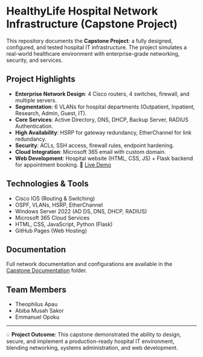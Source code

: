 # HealthyLife Hospital Network Infrastructure (Capstone Project)

This repository documents the **Capstone Project**: a fully designed, configured, and tested hospital IT infrastructure.
The project simulates a real-world healthcare environment with enterprise-grade networking, security, and services.

## Project Highlights
- **Enterprise Network Design**: 4 Cisco routers, 4 switches, firewall, and multiple servers.
- **Segmentation**: 6 VLANs for hospital departments (Outpatient, Inpatient, Research, Admin, Guest, IT).
- **Core Services**: Active Directory, DNS, DHCP, Backup Server, RADIUS Authentication.
- **High Availability**: HSRP for gateway redundancy, EtherChannel for link redundancy.
- **Security**: ACLs, SSH access, firewall rules, endpoint hardening.
- **Cloud Integration**: Microsoft 365 email with custom domain.
- **Web Development**: Hospital website (HTML, CSS, JS) + Flask backend for appointment booking.
🔗 [Live Demo](https://walidasakor.github.io/Capstone/)

## Technologies & Tools
- Cisco IOS (Routing & Switching)
- OSPF, VLANs, HSRP, EtherChannel
- Windows Server 2022 (AD DS, DNS, DHCP, RADIUS)
- Microsoft 365 Cloud Services
- HTML, CSS, JavaScript, Python (Flask)
- GitHub Pages (Web Hosting)

## Documentation
Full network documentation and configurations are available in the [Capstone Documentation](capstone_documentation.pdf) folder.

## Team Members
- Theophilus Apau
- Abiba Musah Sakor
- Emmanuel Opoku

---

💡 **Project Outcome**: This capstone demonstrated the ability to design, secure, and implement a production-ready hospital IT environment, blending networking, systems administration, and web development.
